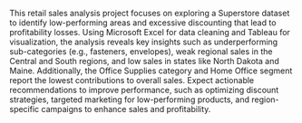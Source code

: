 This retail sales analysis project focuses on exploring a Superstore dataset to identify low-performing areas and excessive discounting that lead to profitability losses. Using Microsoft Excel for data cleaning and Tableau for visualization, the analysis reveals key insights such as underperforming sub-categories (e.g., fasteners, envelopes), weak regional sales in the Central and South regions, and low sales in states like North Dakota and Maine. Additionally, the Office Supplies category and Home Office segment report the lowest contributions to overall sales. Expect actionable recommendations to improve performance, such as optimizing discount strategies, targeted marketing for low-performing products, and region-specific campaigns to enhance sales and profitability.
